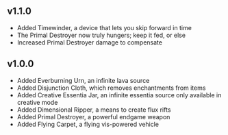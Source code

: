 v1.1.0
------
* Added Timewinder, a device that lets you skip forward in time
* The Primal Destroyer now truly hungers; keep it fed, or else
* Increased Primal Destroyer damage to compensate

v1.0.0
------
* Added Everburning Urn, an infinite lava source
* Added Disjunction Cloth, which removes enchantments from items
* Added Creative Essentia Jar, an infinite essentia source only available in creative mode
* Added Dimensional Ripper, a means to create flux rifts
* Added Primal Destroyer, a powerful endgame weapon
* Added Flying Carpet, a flying vis-powered vehicle
